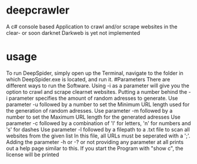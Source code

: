 # deepcrawler
A c# console based Application to crawl and/or scrape websites in the clear- or soon darknet
Darkweb is yet not implemented
# usage
To run DeepSpider, simply open up the Terminal, navigate to the folder in which DeepSpider.exe is located, and run it.
#Parameters
There are different ways to run the Software. Using -i as a parameter will give you the option to crawl and scrape clearnet websites.
Putting a number behind the -i parameter specifies the amount of random adresses to generate.
Use parameter -u followed by a number to set the Minimum URL length used for the generation of random adresses.
Use parameter -m followed by a number to set the Maximum URL length for the generated adresses
Use parameter -c followed by a combination of 'l' for letters, 'n' for numbers and 's' for dashes
Use parameter -l followed by a filepath to a .txt file to scan all websites from the given list
In this file, all URLs must be seperated with a ';'.
Adding the parameter -h or -? or not providing any parameter at all prints out a help page similar to this.
If you start the Program with "show c", the license will be printed

